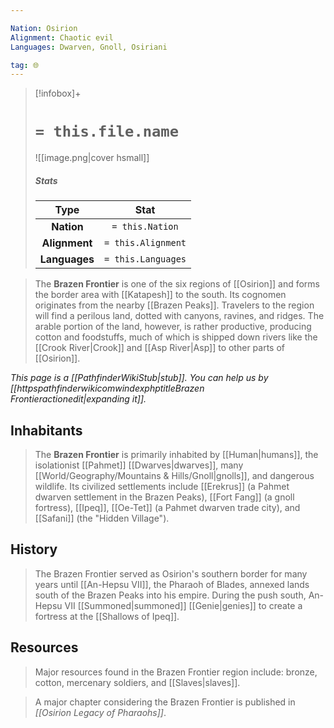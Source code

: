 ```yaml
---

Nation: Osirion
Alignment: Chaotic evil
Languages: Dwarven, Gnoll, Osiriani

tag: 🌐
---
```


> [!infobox]+
> #  `= this.file.name`
> ![[image.png|cover hsmall]]
> ##### Stats
> Type | Stat |
> :---:|:---:|
> **Nation** | `= this.Nation` |
> **Alignment** | `= this.Alignment` |
> **Languages** | `= this.Languages` |



> The **Brazen Frontier** is one of the six regions of [[Osirion]] and forms the border area with [[Katapesh]] to the south. Its cognomen originates from the nearby [[Brazen Peaks]]. Travelers to the region will find a perilous land, dotted with canyons, ravines, and ridges. The arable portion of the land, however, is rather productive, producing cotton and foodstuffs, much of which is shipped down rivers like the [[Crook River|Crook]] and [[Asp River|Asp]] to other parts of [[Osirion]].



*This page is a [[PathfinderWikiStub|stub]]. You can help us by [[httpspathfinderwikicomwindexphptitleBrazen Frontieractionedit|expanding it]].*



## Inhabitants

> The **Brazen Frontier** is primarily inhabited by [[Human|humans]], the isolationist [[Pahmet]] [[Dwarves|dwarves]], many [[World/Geography/Mountains & Hills/Gnoll|gnolls]], and dangerous wildlife. Its civilized settlements include [[Erekrus]] (a Pahmet dwarven settlement in the Brazen Peaks), [[Fort Fang]] (a gnoll fortress), [[Ipeq]], [[Oe-Tet]] (a Pahmet dwarven trade city), and [[Safani]] (the "Hidden Village").


## History

> The Brazen Frontier served as Osirion's southern border for many years until [[An-Hepsu VII]], the Pharaoh of Blades, annexed lands south of the Brazen Peaks into his empire. During the push south, An-Hepsu VII [[Summoned|summoned]] [[Genie|genies]] to create a fortress at the [[Shallows of Ipeq]].


## Resources

> Major resources found in the Brazen Frontier region include: bronze, cotton, mercenary soldiers, and [[Slaves|slaves]].


> A major chapter considering the Brazen Frontier is published in *[[Osirion Legacy of Pharaohs]]*.







